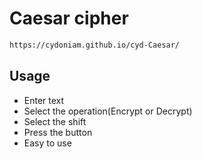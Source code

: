 # Caesar cipher
```bash
https://cydoniam.github.io/cyd-Caesar/
```
## Usage
- Enter text
- Select the operation(Encrypt or Decrypt)
- Select the shift
- Press the button
- Easy to use
